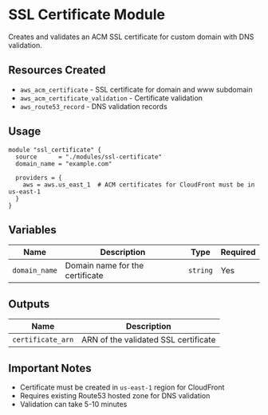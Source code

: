 # SSL Certificate Module

Creates and validates an ACM SSL certificate for custom domain with DNS validation.

## Resources Created

- `aws_acm_certificate` - SSL certificate for domain and www subdomain
- `aws_acm_certificate_validation` - Certificate validation
- `aws_route53_record` - DNS validation records

## Usage

```hcl
module "ssl_certificate" {
  source      = "./modules/ssl-certificate"
  domain_name = "example.com"

  providers = {
    aws = aws.us_east_1  # ACM certificates for CloudFront must be in us-east-1
  }
}
```

## Variables

| Name          | Description                     | Type     | Required |
| ------------- | ------------------------------- | -------- | -------- |
| `domain_name` | Domain name for the certificate | `string` | Yes      |

## Outputs

| Name              | Description                          |
| ----------------- | ------------------------------------ |
| `certificate_arn` | ARN of the validated SSL certificate |

## Important Notes

- Certificate must be created in `us-east-1` region for CloudFront
- Requires existing Route53 hosted zone for DNS validation
- Validation can take 5-10 minutes
